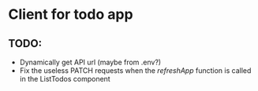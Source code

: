 # Client for todo app

## TODO:
- Dynamically get API url (maybe from .env?)
- Fix the useless PATCH requests when the *refreshApp* function is called in the ListTodos component
